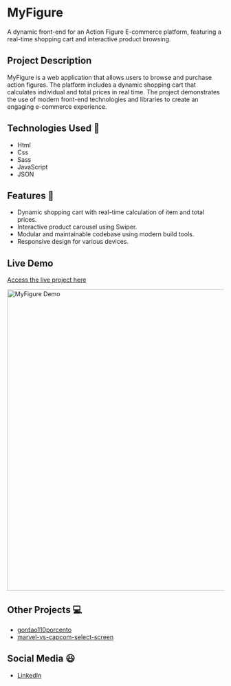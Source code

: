 # MyFigure

A dynamic front-end for an Action Figure E-commerce platform, featuring a real-time shopping cart and interactive product browsing.

## Project Description

MyFigure is a web application that allows users to browse and purchase action figures. The platform includes a dynamic shopping cart that calculates individual and total prices in real time. The project demonstrates the use of modern front-end technologies and libraries to create an engaging e-commerce experience.

## Technologies Used 🚀

- Html
- Css
- Sass
- JavaScript
- JSON

## Features 🎯

- Dynamic shopping cart with real-time calculation of item and total prices.
- Interactive product carousel using Swiper.
- Modular and maintainable codebase using modern build tools.
- Responsive design for various devices.

## Live Demo

[Access the live project here](https://marcos-sco.github.io/MyFigure/)

<p align="left">
  <a href='https://marcos-sco.github.io/MyFigure/'>
    <img src="https://marcos-sco.github.io/MyFigure/app/public/img/gif/myFigure.gif?raw=true" width="700" title="MyFigure Demo">
  </a>
</p>

## Other Projects 💻

- [gordao110porcento](https://github.com/Marcos-SCO/gordao110porcento)
- [marvel-vs-capcom-select-screen](https://github.com/Marcos-SCO/Marvel-vs-Capcom-select-select-screen)

## Social Media 😃

- [LinkedIn](https://www.linkedin.com/in/marcos-sco/)
